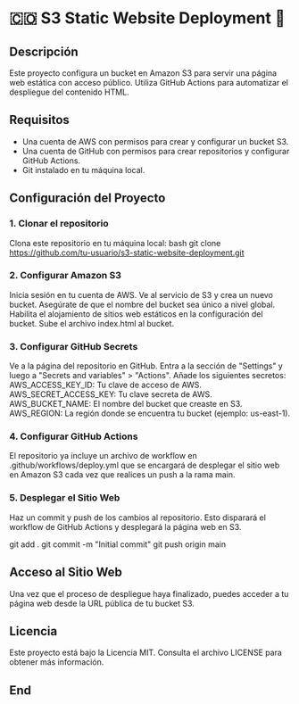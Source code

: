 # 🇨🇴 S3 Static Website Deployment 👋

## Descripción
Este proyecto configura un bucket en Amazon S3 para servir una página web estática con acceso público. Utiliza GitHub Actions para automatizar el despliegue del contenido HTML.

## Requisitos
- Una cuenta de AWS con permisos para crear y configurar un bucket S3.
- Una cuenta de GitHub con permisos para crear repositorios y configurar GitHub Actions.
- Git instalado en tu máquina local.

## Configuración del Proyecto

### 1. Clonar el repositorio
Clona este repositorio en tu máquina local:
bash
git clone https://github.com/tu-usuario/s3-static-website-deployment.git


### 2. Configurar Amazon S3
Inicia sesión en tu cuenta de AWS.
Ve al servicio de S3 y crea un nuevo bucket.
Asegúrate de que el nombre del bucket sea único a nivel global.
Habilita el alojamiento de sitios web estáticos en la configuración del bucket.
Sube el archivo index.html al bucket.
### 3. Configurar GitHub Secrets
Ve a la página del repositorio en GitHub.
Entra a la sección de "Settings" y luego a "Secrets and variables" > "Actions".
Añade los siguientes secretos:
AWS_ACCESS_KEY_ID: Tu clave de acceso de AWS.
AWS_SECRET_ACCESS_KEY: Tu clave secreta de AWS.
AWS_BUCKET_NAME: El nombre del bucket que creaste en S3.
AWS_REGION: La región donde se encuentra tu bucket (ejemplo: us-east-1).
### 4. Configurar GitHub Actions
El repositorio ya incluye un archivo de workflow en .github/workflows/deploy.yml que se encargará de desplegar el sitio web en Amazon S3 cada vez que realices un push a la rama main.

### 5. Desplegar el Sitio Web
Haz un commit y push de los cambios al repositorio. Esto disparará el workflow de GitHub Actions y desplegará la página web en S3.

git add .
git commit -m "Initial commit"
git push origin main

## Acceso al Sitio Web
Una vez que el proceso de despliegue haya finalizado, puedes acceder a tu página web desde la URL pública de tu bucket S3.

## Licencia
Este proyecto está bajo la Licencia MIT. Consulta el archivo LICENSE para obtener más información.

## End
